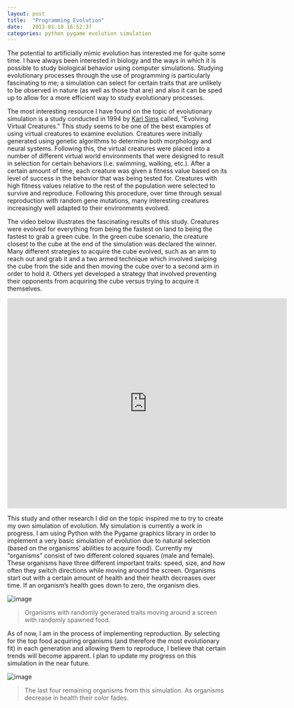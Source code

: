 ```yaml
---
layout: post
title:  "Programming Evolution"
date:   2013-01-18 16:52:37
categories: python pygame evolution simulation
---
```


The potential to artificially mimic evolution has interested me for quite some time. I have always been interested in biology and the ways in which it is possible to study biological behavior using computer simulations. Studying evolutionary processes through the use of programming is particularly fascinating to me; a simulation can select for certain traits that are unlikely to be observed in nature (as well as those that are) and also it can be sped up to allow for a more efficient way to study evolutionary processes.

The most interesting resource I have found on the topic of evolutionary simulation is a study conducted in 1994 by [Karl Sims](http://www.karlsims.com/) called, "Evolving Virtual Creatures."&nbsp;This study seems to be one of the best examples of using virtual creatures to examine evolution. Creatures were initially generated using genetic algorithms to determine both morphology and neural systems. Following this, the virtual creatures were placed into a number of different virtual world environments that were designed to result in selection for certain behaviors (i.e. swimming, walking, etc.). After a certain amount of time, each creature was given a fitness value based on its level of success in the behavior that was being tested for. Creatures with high fitness values relative to the rest of the population were selected to survive and reproduce. Following this procedure, over time through sexual reproduction with random gene mutations, many interesting creatures increasingly well adapted to their environments evolved.

The video below illustrates the fascinating results of this study. Creatures were evolved for everything from being the fastest on land to being the fastest to grab a green cube. In the green cube scenario, the creature closest to the cube at the end of the simulation was declared the winner. Many different strategies to acquire the cube evolved, such as an arm to reach out and grab it and a two armed technique which involved swiping the cube from the side and then moving the cube over to a second arm in order to hold it. Others yet developed a strategy that involved preventing their opponents from acquiring the cube versus trying to acquire it themselves.

<iframe src="http://archive.org/embed/sims_evolved_virtual_creatures_1994" height="480" width="640" frameborder="0"></iframe>

This study and other research I did on the topic inspired me to try to create my own simulation of evolution. My simulation is currently a work in progress. I am using Python with the Pygame graphics library in order to implement a very basic simulation of evolution due to natural selection (based on the organisms’ abilities to acquire food). Currently my “organisms” consist of two different colored squares (male and female). These organisms have three different important traits: speed, size, and how often they switch directions while moving around the screen. Organisms start out with a certain amount of health and their health decreases over time. If an organism’s health goes down to zero, the organism dies.

![image](http://media.tumblr.com/76f79983b81e4257d1b491961c23788f/tumblr_inline_mgt5b0usUr1renss6.png)
> Organisms with randomly generated traits moving around a screen with randomly spawned food.

As of now, I am in the process of implementing reproduction. By selecting for the top food acquiring organisms (and therefore the most evolutionary fit) in each generation and allowing them to reproduce, I believe that certain trends will become apparent. I plan to update my progress on this simulation in the near future.

![image](http://media.tumblr.com/bf55804862d639fe9ab08b75ecb1068f/tumblr_inline_mgt5doHkc91renss6.png)
> The last four remaining organisms from this simulation. As organisms decrease in health their color fades.
